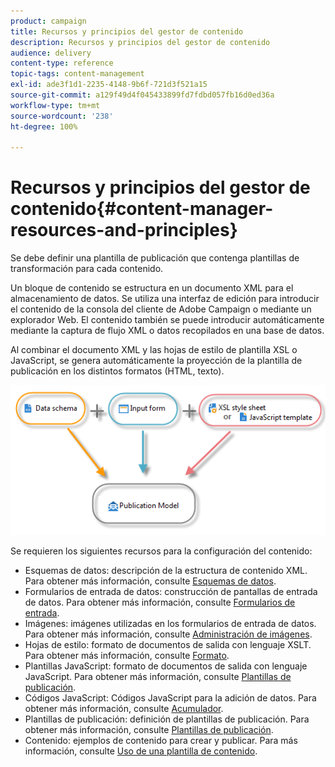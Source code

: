 ```yaml
---
product: campaign
title: Recursos y principios del gestor de contenido
description: Recursos y principios del gestor de contenido
audience: delivery
content-type: reference
topic-tags: content-management
exl-id: ade3f1d1-2235-4148-9b6f-721d3f521a15
source-git-commit: a129f49d4f045433899fd7fdbd057fb16d0ed36a
workflow-type: tm+mt
source-wordcount: '238'
ht-degree: 100%

---
```


# Recursos y principios del gestor de contenido{#content-manager-resources-and-principles}

Se debe definir una plantilla de publicación que contenga plantillas de transformación para cada contenido.

Un bloque de contenido se estructura en un documento XML para el almacenamiento de datos. Se utiliza una interfaz de edición para introducir el contenido de la consola del cliente de Adobe Campaign o mediante un explorador Web. El contenido también se puede introducir automáticamente mediante la captura de flujo XML o datos recopilados en una base de datos.

Al combinar el documento XML y las hojas de estilo de plantilla XSL o JavaScript, se genera automáticamente la proyección de la plantilla de publicación en los distintos formatos (HTML, texto).

![](assets/d_ncs_content_process.png)

Se requieren los siguientes recursos para la configuración del contenido:

* Esquemas de datos: descripción de la estructura de contenido XML. Para obtener más información, consulte [Esquemas de datos](data-schemas.md).
* Formularios de entrada de datos: construcción de pantallas de entrada de datos. Para obtener más información, consulte [Formularios de entrada](input-forms.md).
* Imágenes: imágenes utilizadas en los formularios de entrada de datos. Para obtener más información, consulte [Administración de imágenes](formatting.md#image-management).
* Hojas de estilo: formato de documentos de salida con lenguaje XSLT. Para obtener más información, consulte [Formato](formatting.md).
* Plantillas JavaScript: formato de documentos de salida con lenguaje JavaScript. Para obtener más información, consulte [Plantillas de publicación](publication-templates.md).
* Códigos JavaScript: Códigos JavaScript para la adición de datos. Para obtener más información, consulte [Acumulador](publication-templates.md#aggregator).
* Plantillas de publicación: definición de plantillas de publicación. Para obtener más información, consulte [Plantillas de publicación](publication-templates.md).
* Contenido: ejemplos de contenido para crear y publicar. Para más información, consulte [Uso de una plantilla de contenido](using-a-content-template.md).
